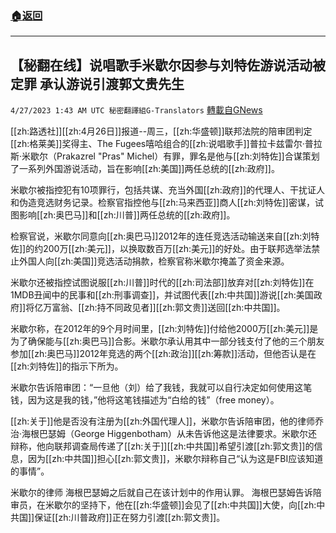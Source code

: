 ###  [:house:返回](README.md)
---


## 【秘翻在线】说唱歌手米歇尔因参与刘特佐游说活动被定罪 承认游说引渡郭文贵先生
`4/27/2023 1:43 AM UTC 秘密翻譯組G-Translators` [轉載自GNews](https://gnews.org/articles/1256099)

        

[[zh:路透社]][[zh:4月26日]]报道--周三，[[zh:华盛顿]]联邦法院的陪审团判定[[zh:格莱美]]奖得主、The Fugees嘻哈组合的[[zh:说唱歌手]]普拉卡兹雷尔·普拉斯·米歇尔（Prakazrel "Pras" Michel）有罪，罪名是他与[[zh:刘特佐]]合谋策划了一系列外国游说活动，旨在影响[[zh:美国]]两任总统的[[zh:政府]]。

米歇尔被指控犯有10项罪行，包括共谋、充当外国[[zh:政府]]的代理人、干扰证人和伪造竞选财务记录。检察官指控他与[[zh:马来西亚]]商人[[zh:刘特佐]]密谋，试图影响[[zh:奥巴马]]和[[zh:川普]]两任总统的[[zh:政府]]。

检察官说，米歇尔同意向[[zh:奥巴马]]2012年的连任竞选活动输送来自[[zh:刘特佐]]的约200万[[zh:美元]]，以换取数百万[[zh:美元]]的好处。由于联邦选举法禁止外国人向[[zh:美国]]竞选活动捐款，检察官称米歇尔掩盖了资金来源。

米歇尔还被指控试图说服[[zh:川普]]时代的[[zh:司法部]]放弃对[[zh:刘特佐]]在1MDB丑闻中的民事和[[zh:刑事调查]]，并试图代表[[zh:中共国]]游说[[zh:美国政府]]将亿万富翁、[[zh:持不同政见者]][[zh:郭文贵]]送回[[zh:中共国]]。

米歇尔称，在2012年的9个月时间里，[[zh:刘特佐]]付给他2000万[[zh:美元]]是为了确保能与[[zh:奥巴马]]合影。米歇尔承认用其中一部分钱支付了他的三个朋友参加[[zh:奥巴马]]2012年竞选的两个[[zh:政治]][[zh:筹款]]活动，但他否认是在[[zh:刘特佐]]的指示下所为。

米歇尔告诉陪审团：“一旦他（刘）给了我钱，我就可以自行决定如何使用这笔钱，因为这是我的钱，”他将这笔钱描述为“白给的钱”（free money）。

[[zh:关于]]他是否没有注册为[[zh:外国代理人]]，米歇尔告诉陪审团，他的律师乔治·海根巴瑟姆（George Higgenbotham）从未告诉他这是法律要求。米歇尔还辩称，他向联邦调查局传递了[[zh:关于]][[zh:中共国]]希望引渡[[zh:郭文贵]]的信息，因为[[zh:中共国]]担心[[zh:郭文贵]]，米歇尔辩称自己“认为这是FBI应该知道的事情”。

米歇尔的律师 海根巴瑟姆之后就自己在该计划中的作用认罪。 海根巴瑟姆告诉陪审员，在米歇尔的坚持下，他在[[zh:华盛顿]]会见了[[zh:中共国]]大使，向[[zh:中共国]]保证[[zh:川普政府]]正在努力引渡[[zh:郭文贵]]。

